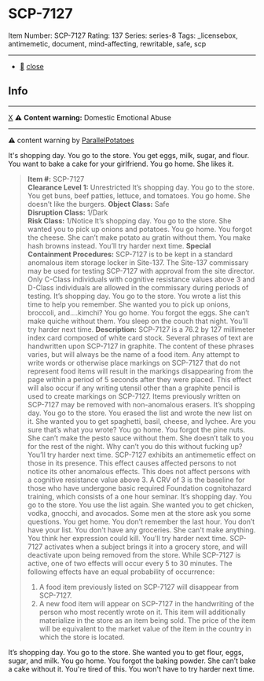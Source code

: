 # SCP-7127
Item Number: SCP-7127
Rating: 137
Series: series-8
Tags: _licensebox, antimemetic, document, mind-affecting, rewritable, safe, scp

---

  * [](javascript:;)
[close](javascript:;)
## Info
* * *
[X](javascript:;)
⚠️ **Content warning:** Domestic Emotional Abuse
* * *

⚠️ content warning 
by [ParallelPotatoes](/parallels-potato-page)
  
It's shopping day. You go to the store. 
You get eggs, milk, sugar, and flour. You want to bake a cake for your girlfriend.
You go home.
She likes it.
> **Item #:** SCP-7127  
>  **Clearance Level 1:** Unrestricted
It’s shopping day. You go to the store.
You get buns, beef patties, lettuce, and tomatoes.
You go home.
She doesn’t like the burgers.
> **Object Class:** Safe  
>  **Disruption Class:** 1/Dark  
>  **Risk Class:** 1/Notice
It’s shopping day. You go to the store.
She wanted you to pick up onions and potatoes.
You go home.
You forgot the cheese. She can’t make potato au gratin without them.
You make hash browns instead.
You’ll try harder next time.
> **Special Containment Procedures:** SCP-7127 is to be kept in a standard anomalous item storage locker in Site-137. The Site-137 commissary may be used for testing SCP-7127 with approval from the site director. Only C-Class individuals with cognitive resistance values above 3 and D-Class individuals are allowed in the commissary during periods of testing.
It’s shopping day. You go to the store.
You wrote a list this time to help you remember.
She wanted you to pick up onions, broccoli, and….kimchi?
You go home.
You forgot the eggs. She can’t make quiche without them.
You sleep on the couch that night.
You’ll try harder next time.
> **Description:** SCP-7127 is a 76.2 by 127 millimeter index card composed of white card stock. Several phrases of text are handwritten upon SCP-7127 in graphite. The content of these phrases varies, but will always be the name of a food item. Any attempt to write words or otherwise place markings on SCP-7127 that do not represent food items will result in the markings disappearing from the page within a period of 5 seconds after they were placed. This effect will also occur if any writing utensil other than a graphite pencil is used to create markings on SCP-7127. Items previously written on SCP-7127 may be removed with non-anomalous erasers.
It’s shopping day. You go to the store.
You erased the list and wrote the new list on it.
She wanted you to get spaghetti, basil, cheese, and lychee.
Are you sure that’s what you wrote?
You go home.
You forgot the pine nuts. She can’t make the pesto sauce without them.
She doesn’t talk to you for the rest of the night.
Why can’t you do this without fucking up? You’ll try harder next time.
> SCP-7127 exhibits an antimemetic effect on those in its presence. This effect causes affected persons to not notice its other anomalous effects. This does not affect persons with a cognitive resistance value above 3. A CRV of 3 is the baseline for those who have undergone basic required Foundation cognitohazard training, which consists of a one hour seminar.
It’s shopping day. You go to the store.
You use the list again.
She wanted you to get chicken, vodka, gnocchi, and avocados.
Some men at the store ask you some questions.
You get home.
You don’t remember the last hour.
You don’t have your list.
You don't have any groceries. She can't make anything.
You think her expression could kill.
You'll try harder next time.
> SCP-7127 activates when a subject brings it into a grocery store, and will deactivate upon being removed from the store. While SCP-7127 is active, one of two effects will occur every 5 to 30 minutes. The following effects have an equal probability of occurrence:
>   1. A food item previously listed on SCP-7127 will disappear from SCP-7127.
>   2. A new food item will appear on SCP-7127 in the handwriting of the person who most recently wrote on it. This item will additionally materialize in the store as an item being sold. The price of the item will be equivalent to the market value of the item in the country in which the store is located.
> 

It’s shopping day. You go to the store.
She wanted you to get flour, eggs, sugar, and milk.
You go home.
You forgot the baking powder. She can’t bake a cake without it.
You're tired of this.
You won't have to try harder next time.